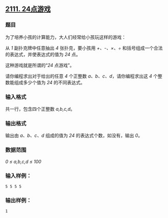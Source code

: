 ## [2111. 24点游戏](https://www.acwing.com/problem/content/2113/)

### 题目

为了培养小孩的计算能力，大人们经常给小孩玩这样的游戏：

从 *1* 副扑克牌中任意抽出 *4* 张扑克，要小孩用 *+、-、×、÷* 和括号组成一个合法的表达式，并使表达式的值为 *24* 点。

这种游戏就是所谓的“*24* 点游戏”。

请你编程求出对于给出的任意 *4* 个正整数 *a、b、c、d*，请你编程求出这 *4* 个整数能组成多少个值为 *24* 的不同表达式。

### 输入格式

共一行，包含四个正整数 *a,b,c,d*。

### 输出格式

输出由 *a、b、c、d* 组成的值为 *24* 的表达式个数，如没有，输出 *0*。

### 数据范围

*0 ≤ a,b,c,d ≤ 100*

### 输入样例：

```
5 5 5 5
```

### 输出样例：

```
1
```
